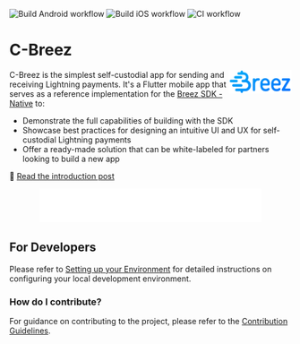 ![Build Android workflow](https://github.com/breez/c-breez/actions/workflows/build-android.yml/badge.svg)
![Build iOS workflow](https://github.com/breez/c-breez/actions/workflows/build-ios.yml/badge.svg)
![CI workflow](https://github.com/breez/c-breez/actions/workflows/CI.yml/badge.svg)

# C-Breez

<img align="right" width="112" height="42" title="Breez logo"
     src="./src/images/logo-color.svg">

C-Breez is the simplest self-custodial app for sending and receiving Lightning payments. It's a Flutter mobile app that serves as a reference implementation for the [Breez SDK - Native](https://sdk-doc-greenlight.breez.technology/) to:
* Demonstrate the full capabilities of building with the SDK
* Showcase best practices for designing an intuitive UI and UX for self-custodial Lightning payments
* Offer a ready-made solution that can be white-labeled for partners looking to build a new app

📖 [Read the introduction post](https://medium.com/breez-technology/get-ready-for-a-fresh-breez-multiple-apps-one-node-optimal-ux-519c4daf2536)

<p align="center">
  <a href="https://blockstream.com/lightning/greenlight/">
  <img src="./src/images/drawer_footer.png" alt="Powered by Breez SDK & Greenlight" width="396" height="60"></a>
</p>

## For Developers

Please refer to [Setting up your Environment](.github/docs/DEVELOPMENT.md) for detailed instructions on configuring your local development environment.

### How do I contribute?

For guidance on contributing to the project, please refer to the [Contribution Guidelines](.github/docs/CONTRIBUTING.md).